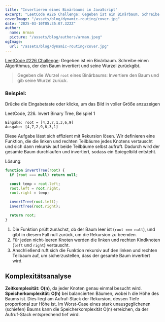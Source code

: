 ```yaml
---
title: "Invertieren eines Binärbaums in JavaScript"
excerpt: "LeetCode #226 Challenge: Gegeben ist ein Binärbaum. Schreibe einen Algorithmus, der den Baum invertiert und seine Wurzel zurückgibt."
coverImage: "/assets/blog/dynamic-routing/cover.jpg"
date: "2025-03-10T05:35:07.322Z"
author:
  name: Arman
  picture: "/assets/blog/authors/arman.jpeg"
ogImage:
  url: "/assets/blog/dynamic-routing/cover.jpg"
---
```


[LeetCode #226 Challenge](https://leetcode.com/problems/invert-binary-tree/): Gegeben ist ein Binärbaum. Schreibe einen Algorithmus, der den Baum invertiert und seine Wurzel zurückgibt.

> Gegeben die Wurzel `root` eines Binärbaums: Invertiere den Baum und gib seine Wurzel zurück.

### Beispiel:  

Drücke die Eingabetaste oder klicke, um das Bild in voller Größe anzuzeigen

LeetCode, 226. Invert Binary Tree, Beispiel 1  

```
Eingabe: root = [4,2,7,1,3,6,9]  
Ausgabe: [4,7,2,9,6,3,1]
```

Diese Aufgabe lässt sich effizient mit Rekursion lösen. Wir definieren eine Funktion, die die linken und rechten Teilbäume jedes Knotens vertauscht und sich dann rekursiv auf beide Teilbäume selbst aufruft. Dadurch wird der gesamte Baum durchlaufen und invertiert, sodass ein Spiegelbild entsteht.

Lösung:

```js
function invertTree(root) {
  if (root === null) return null;

  const temp = root.left;
  root.left = root.right;
  root.right = temp;

  invertTree(root.left);
  invertTree(root.right);

  return root;
}
```

1. Die Funktion prüft zunächst, ob der Baum leer ist (`root === null`), und gibt in diesem Fall null zurück, um die Rekursion zu beenden.  
2. Für jeden nicht-leeren Knoten werden die linken und rechten Kindknoten (`left` und `right`) vertauscht.  
3. Anschließend ruft sich die Funktion rekursiv auf den linken und rechten Teilbaum auf, um sicherzustellen, dass der gesamte Baum invertiert wird.

## Komplexitätsanalyse

**Zeitkomplexität**: **O(n)**, da jeder Knoten genau einmal besucht wird.
**Speicherkomplexität**: **O(h)** bei balancierten Bäumen, wobei h die Höhe des Baums ist. Dies liegt am Aufruf-Stack der Rekursion, dessen Tiefe proportional zur Höhe ist.
Im Worst-Case eines stark unausgeglichenen (schiefen) Baums kann die Speicherkomplexität O(n) erreichen, da der Aufruf-Stack entsprechend tief wird.